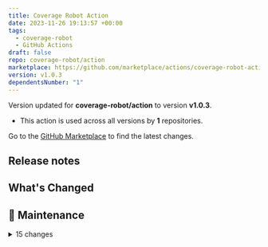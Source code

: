 ```yaml
---
title: Coverage Robot Action
date: 2023-11-26 19:13:57 +00:00
tags:
  - coverage-robot
  - GitHub Actions
draft: false
repo: coverage-robot/action
marketplace: https://github.com/marketplace/actions/coverage-robot-action
version: v1.0.3
dependentsNumber: "1"
---
```



Version updated for **coverage-robot/action** to version **v1.0.3**.
- This action is used across all versions by **1** repositories.

Go to the [GitHub Marketplace](https://github.com/marketplace/actions/coverage-robot-action) to find the latest changes.

## Release notes

## What's Changed

## 🧰 Maintenance

<details>
<summary>15 changes</summary>

- Bump @babel/traverse from 7.21.4 to 7.23.4 @dependabot (#77)
- Bump the version of node used in builds @ryanmab (#76)
- Bump @actions/github from 5.1.1 to 6.0.0 @dependabot (#62)
- Bump @actions/http-client from 2.1.1 to 2.2.0 @dependabot (#60)
- Bump typescript from 5.2.2 to 5.3.2 @dependabot (#75)
- Bump eslint from 8.53.0 to 8.54.0 @dependabot (#74)
- Bump prettier from 3.0.3 to 3.1.0 @dependabot (#73)
- Bump eslint from 8.52.0 to 8.53.0 @dependabot (#71)
- Bump eslint-plugin-jest from 27.4.2 to 27.6.0 @dependabot (#70)
- Bump @types/jest from 29.5.7 to 29.5.8 @dependabot (#72)
- Bump @types/jest from 29.5.5 to 29.5.7 @dependabot (#69)
- Bump eslint from 8.51.0 to 8.52.0 @dependabot (#67)
- Bump actions/setup-node from 3.8.1 to 4.0.0 @dependabot (#68)
- Bump @vercel/ncc from 0.38.0 to 0.38.1 @dependabot (#66)
- Update default branch @ryanmab (#64)
</details>

